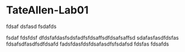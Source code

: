 # TateAllen-Lab01
fdsaf
dsfasd
fsdafds

fsdaf
fdsfdsf
dfdsfafdasfsdsfadfsfdsaffsdfdsafsaffsd
sdafasfasdfdsfas
fdsafsdfasdfsdfdsafd
fadsfdasfdsfdsafasdfsfsdafsd
fdsfas
fdsafds

